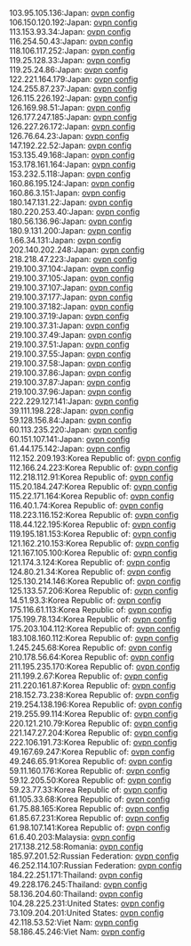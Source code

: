 103.95.105.136:Japan: [ovpn config](vpn/103_95_105_136.ovpn)  
106.150.120.192:Japan: [ovpn config](vpn/106_150_120_192.ovpn)  
113.153.93.34:Japan: [ovpn config](vpn/113_153_93_34.ovpn)  
116.254.50.43:Japan: [ovpn config](vpn/116_254_50_43.ovpn)  
118.106.117.252:Japan: [ovpn config](vpn/118_106_117_252.ovpn)  
119.25.128.33:Japan: [ovpn config](vpn/119_25_128_33.ovpn)  
119.25.24.86:Japan: [ovpn config](vpn/119_25_24_86.ovpn)  
122.221.164.179:Japan: [ovpn config](vpn/122_221_164_179.ovpn)  
124.255.87.237:Japan: [ovpn config](vpn/124_255_87_237.ovpn)  
126.115.226.192:Japan: [ovpn config](vpn/126_115_226_192.ovpn)  
126.169.98.51:Japan: [ovpn config](vpn/126_169_98_51.ovpn)  
126.177.247.185:Japan: [ovpn config](vpn/126_177_247_185.ovpn)  
126.227.26.172:Japan: [ovpn config](vpn/126_227_26_172.ovpn)  
126.76.64.23:Japan: [ovpn config](vpn/126_76_64_23.ovpn)  
147.192.22.52:Japan: [ovpn config](vpn/147_192_22_52.ovpn)  
153.135.49.168:Japan: [ovpn config](vpn/153_135_49_168.ovpn)  
153.178.161.164:Japan: [ovpn config](vpn/153_178_161_164.ovpn)  
153.232.5.118:Japan: [ovpn config](vpn/153_232_5_118.ovpn)  
160.86.195.124:Japan: [ovpn config](vpn/160_86_195_124.ovpn)  
160.86.3.151:Japan: [ovpn config](vpn/160_86_3_151.ovpn)  
180.147.131.22:Japan: [ovpn config](vpn/180_147_131_22.ovpn)  
180.220.253.40:Japan: [ovpn config](vpn/180_220_253_40.ovpn)  
180.56.136.96:Japan: [ovpn config](vpn/180_56_136_96.ovpn)  
180.9.131.200:Japan: [ovpn config](vpn/180_9_131_200.ovpn)  
1.66.34.131:Japan: [ovpn config](vpn/1_66_34_131.ovpn)  
202.140.202.248:Japan: [ovpn config](vpn/202_140_202_248.ovpn)  
218.218.47.223:Japan: [ovpn config](vpn/218_218_47_223.ovpn)  
219.100.37.104:Japan: [ovpn config](vpn/219_100_37_104.ovpn)  
219.100.37.105:Japan: [ovpn config](vpn/219_100_37_105.ovpn)  
219.100.37.107:Japan: [ovpn config](vpn/219_100_37_107.ovpn)  
219.100.37.177:Japan: [ovpn config](vpn/219_100_37_177.ovpn)  
219.100.37.182:Japan: [ovpn config](vpn/219_100_37_182.ovpn)  
219.100.37.19:Japan: [ovpn config](vpn/219_100_37_19.ovpn)  
219.100.37.31:Japan: [ovpn config](vpn/219_100_37_31.ovpn)  
219.100.37.49:Japan: [ovpn config](vpn/219_100_37_49.ovpn)  
219.100.37.51:Japan: [ovpn config](vpn/219_100_37_51.ovpn)  
219.100.37.55:Japan: [ovpn config](vpn/219_100_37_55.ovpn)  
219.100.37.58:Japan: [ovpn config](vpn/219_100_37_58.ovpn)  
219.100.37.86:Japan: [ovpn config](vpn/219_100_37_86.ovpn)  
219.100.37.87:Japan: [ovpn config](vpn/219_100_37_87.ovpn)  
219.100.37.96:Japan: [ovpn config](vpn/219_100_37_96.ovpn)  
222.229.127.141:Japan: [ovpn config](vpn/222_229_127_141.ovpn)  
39.111.198.228:Japan: [ovpn config](vpn/39_111_198_228.ovpn)  
59.128.156.84:Japan: [ovpn config](vpn/59_128_156_84.ovpn)  
60.113.235.220:Japan: [ovpn config](vpn/60_113_235_220.ovpn)  
60.151.107.141:Japan: [ovpn config](vpn/60_151_107_141.ovpn)  
61.44.175.142:Japan: [ovpn config](vpn/61_44_175_142.ovpn)  
112.152.209.193:Korea Republic of: [ovpn config](vpn/112_152_209_193.ovpn)  
112.166.24.223:Korea Republic of: [ovpn config](vpn/112_166_24_223.ovpn)  
112.218.112.91:Korea Republic of: [ovpn config](vpn/112_218_112_91.ovpn)  
115.20.184.247:Korea Republic of: [ovpn config](vpn/115_20_184_247.ovpn)  
115.22.171.164:Korea Republic of: [ovpn config](vpn/115_22_171_164.ovpn)  
116.40.1.74:Korea Republic of: [ovpn config](vpn/116_40_1_74.ovpn)  
118.223.116.152:Korea Republic of: [ovpn config](vpn/118_223_116_152.ovpn)  
118.44.122.195:Korea Republic of: [ovpn config](vpn/118_44_122_195.ovpn)  
119.195.181.153:Korea Republic of: [ovpn config](vpn/119_195_181_153.ovpn)  
121.162.210.153:Korea Republic of: [ovpn config](vpn/121_162_210_153.ovpn)  
121.167.105.100:Korea Republic of: [ovpn config](vpn/121_167_105_100.ovpn)  
121.174.3.124:Korea Republic of: [ovpn config](vpn/121_174_3_124.ovpn)  
124.80.21.34:Korea Republic of: [ovpn config](vpn/124_80_21_34.ovpn)  
125.130.214.146:Korea Republic of: [ovpn config](vpn/125_130_214_146.ovpn)  
125.133.57.206:Korea Republic of: [ovpn config](vpn/125_133_57_206.ovpn)  
14.51.93.3:Korea Republic of: [ovpn config](vpn/14_51_93_3.ovpn)  
175.116.61.113:Korea Republic of: [ovpn config](vpn/175_116_61_113.ovpn)  
175.199.78.134:Korea Republic of: [ovpn config](vpn/175_199_78_134.ovpn)  
175.203.104.112:Korea Republic of: [ovpn config](vpn/175_203_104_112.ovpn)  
183.108.160.112:Korea Republic of: [ovpn config](vpn/183_108_160_112.ovpn)  
1.245.245.68:Korea Republic of: [ovpn config](vpn/1_245_245_68.ovpn)  
210.178.56.64:Korea Republic of: [ovpn config](vpn/210_178_56_64.ovpn)  
211.195.235.170:Korea Republic of: [ovpn config](vpn/211_195_235_170.ovpn)  
211.199.2.67:Korea Republic of: [ovpn config](vpn/211_199_2_67.ovpn)  
211.220.161.87:Korea Republic of: [ovpn config](vpn/211_220_161_87.ovpn)  
218.152.73.238:Korea Republic of: [ovpn config](vpn/218_152_73_238.ovpn)  
219.254.138.196:Korea Republic of: [ovpn config](vpn/219_254_138_196.ovpn)  
219.255.99.114:Korea Republic of: [ovpn config](vpn/219_255_99_114.ovpn)  
220.121.210.79:Korea Republic of: [ovpn config](vpn/220_121_210_79.ovpn)  
221.147.27.204:Korea Republic of: [ovpn config](vpn/221_147_27_204.ovpn)  
222.106.191.73:Korea Republic of: [ovpn config](vpn/222_106_191_73.ovpn)  
49.167.69.247:Korea Republic of: [ovpn config](vpn/49_167_69_247.ovpn)  
49.246.65.91:Korea Republic of: [ovpn config](vpn/49_246_65_91.ovpn)  
59.11.160.176:Korea Republic of: [ovpn config](vpn/59_11_160_176.ovpn)  
59.12.205.50:Korea Republic of: [ovpn config](vpn/59_12_205_50.ovpn)  
59.23.77.33:Korea Republic of: [ovpn config](vpn/59_23_77_33.ovpn)  
61.105.33.68:Korea Republic of: [ovpn config](vpn/61_105_33_68.ovpn)  
61.75.88.165:Korea Republic of: [ovpn config](vpn/61_75_88_165.ovpn)  
61.85.67.231:Korea Republic of: [ovpn config](vpn/61_85_67_231.ovpn)  
61.98.107.141:Korea Republic of: [ovpn config](vpn/61_98_107_141.ovpn)  
61.6.40.203:Malaysia: [ovpn config](vpn/61_6_40_203.ovpn)  
217.138.212.58:Romania: [ovpn config](vpn/217_138_212_58.ovpn)  
185.97.201.52:Russian Federation: [ovpn config](vpn/185_97_201_52.ovpn)  
46.252.114.107:Russian Federation: [ovpn config](vpn/46_252_114_107.ovpn)  
184.22.251.171:Thailand: [ovpn config](vpn/184_22_251_171.ovpn)  
49.228.176.245:Thailand: [ovpn config](vpn/49_228_176_245.ovpn)  
58.136.204.60:Thailand: [ovpn config](vpn/58_136_204_60.ovpn)  
104.28.225.231:United States: [ovpn config](vpn/104_28_225_231.ovpn)  
73.109.204.201:United States: [ovpn config](vpn/73_109_204_201.ovpn)  
42.118.53.52:Viet Nam: [ovpn config](vpn/42_118_53_52.ovpn)  
58.186.45.246:Viet Nam: [ovpn config](vpn/58_186_45_246.ovpn)  

